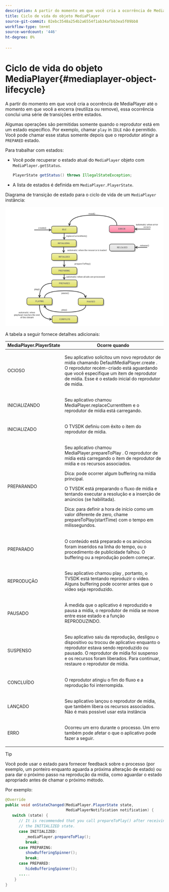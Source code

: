 ```yaml
---
description: A partir do momento em que você cria a ocorrência de MediaPlayer até o momento em que você a encerra (reutiliza ou remove), essa ocorrência conclui uma série de transições entre estados.
title: Ciclo de vida do objeto MediaPlayer
source-git-commit: 02ebc3548a254b2a6554f1ab34afbb3ea5f09bb8
workflow-type: tm+mt
source-wordcount: '446'
ht-degree: 0%

---
```


# Ciclo de vida do objeto MediaPlayer{#mediaplayer-object-lifecycle}

A partir do momento em que você cria a ocorrência de MediaPlayer até o momento em que você a encerra (reutiliza ou remove), essa ocorrência conclui uma série de transições entre estados.

Algumas operações são permitidas somente quando o reprodutor está em um estado específico. Por exemplo, chamar `play` in `IDLE` não é permitido. Você pode chamar esse status somente depois que o reprodutor atingir a `PREPARED` estado.

Para trabalhar com estados:

* Você pode recuperar o estado atual do `MediaPlayer` objeto com `MediaPlayer.getStatus`.

  ```java
  PlayerState getStatus() throws IllegalStateException;
  ```

* A lista de estados é definida em `MediaPlayer.PlayerState`.

Diagrama de transição de estado para o ciclo de vida de um `MediaPlayer` instância:
<!--<a id="fig_1C55DE3F186F4B36AFFDCDE90379534C"></a>-->

![](assets/player-state-transitions-diagram-android_1.2_web.png)

A tabela a seguir fornece detalhes adicionais:

<table id="table_426F0093E4214EA88CD72A7796B58DFD"> 
 <thead> 
  <tr> 
   <th colname="col1" class="entry"> MediaPlayer.PlayerState </th> 
   <th colname="col2" class="entry"> Ocorre quando </th> 
  </tr> 
 </thead>
 <tbody> 
  <tr> 
   <td colname="col1"> <span class="codeph"> OCIOSO </span> </td> 
   <td colname="col2"> <p>Seu aplicativo solicitou um novo reprodutor de mídia chamando <span class="codeph"> DefaultMediaPlayer.create </span>. O reprodutor recém-criado está aguardando que você especifique um item de reprodutor de mídia. Esse é o estado inicial do reprodutor de mídia. </p> </td> 
  </tr> 
  <tr> 
   <td colname="col1"> <span class="codeph"> INICIALIZANDO </span> </td> 
   <td colname="col2"> <p>Seu aplicativo chamou <span class="codeph"> MediaPlayer.replaceCurrentItem </span>e o reprodutor de mídia está carregando. </p> </td> 
  </tr> 
  <tr> 
   <td colname="col1"> <span class="codeph"> INICIALIZADO </span> </td> 
   <td colname="col2"> <p>O TVSDK definiu com êxito o item do reprodutor de mídia. </p> </td> 
  </tr> 
  <tr> 
   <td colname="col1"> <span class="codeph"> PREPARANDO </span> </td> 
   <td colname="col2"> <p>Seu aplicativo chamou <span class="codeph"> MediaPlayer.prepareToPlay </span>. O reprodutor de mídia está carregando o item de reprodutor de mídia e os recursos associados. </p> <p>Dica: pode ocorrer algum buffering na mídia principal. </p> <p>O TVSDK está preparando o fluxo de mídia e tentando executar a resolução e a inserção de anúncios (se habilitada). </p> <p>Dica: para definir a hora de início como um valor diferente de zero, chame <span class="codeph"> prepareToPlay(startTime) </span> com o tempo em milissegundos. </p> </td> 
  </tr> 
  <tr> 
   <td colname="col1"> <span class="codeph"> PREPARADO </span> </td> 
   <td colname="col2"> <p>O conteúdo está preparado e os anúncios foram inseridos na linha do tempo, ou o procedimento de publicidade falhou. O buffering ou a reprodução podem começar. </p> </td> 
  </tr> 
  <tr> 
   <td colname="col1"> <span class="codeph"> REPRODUÇÃO </span> </td> 
   <td colname="col2"> <p>Seu aplicativo chamou <span class="codeph"> play </span>, portanto, o TVSDK está tentando reproduzir o vídeo. Alguns buffering pode ocorrer antes que o vídeo seja reproduzido. </p> </td> 
  </tr> 
  <tr> 
   <td colname="col1"> <span class="codeph"> PAUSADO </span> </td> 
   <td colname="col2"> <p>À medida que o aplicativo é reproduzido e pausa a mídia, o reprodutor de mídia se move entre esse estado e a função REPRODUZINDO. </p> </td> 
  </tr> 
  <tr> 
   <td colname="col1"> <span class="codeph"> SUSPENSO </span> </td> 
   <td colname="col2"> <p>Seu aplicativo saiu da reprodução, desligou o dispositivo ou trocou de aplicativo enquanto o reprodutor estava sendo reproduzido ou pausado. O reprodutor de mídia foi suspenso e os recursos foram liberados. Para continuar, restaure o reprodutor de mídia. </p> </td> 
  </tr> 
  <tr> 
   <td colname="col1"> <span class="codeph"> CONCLUÍDO </span> </td> 
   <td colname="col2"> <p>O reprodutor atingiu o fim do fluxo e a reprodução foi interrompida. </p> </td> 
  </tr> 
  <tr> 
   <td colname="col1"> <span class="codeph"> LANÇADO </span> </td> 
   <td colname="col2"> <p>Seu aplicativo lançou o reprodutor de mídia, que também libera os recursos associados. Não é mais possível usar esta instância </p> </td> 
  </tr> 
  <tr> 
   <td colname="col1"> <span class="codeph"> ERRO </span> </td> 
   <td colname="col2"> <p>Ocorreu um erro durante o processo. Um erro também pode afetar o que o aplicativo pode fazer a seguir. </p> </td> 
  </tr> 
 </tbody> 
</table>

>[!TIP]
>
>Você pode usar o estado para fornecer feedback sobre o processo (por exemplo, um ponteiro enquanto aguarda a próxima alteração de estado) ou para dar o próximo passo na reprodução da mídia, como aguardar o estado apropriado antes de chamar o próximo método.

Por exemplo:

```java
@Override 
public void onStateChanged(MediaPlayer.PlayerState state,  
                           MediaPlayerNotification notification) { 
   switch (state) { 
      // It is recommended that you call prepareToPlay() after receiving  
      // the INITIALIZED state. 
      case INITIALIZED: 
         _mediaPlayer.prepareToPlay(); 
         break; 
      case PREPARING: 
         showBufferingSpinner(); 
         break; 
      case PREPARED: 
         hideBufferingSpinner(); 
      ..... 
    } 
}
```
